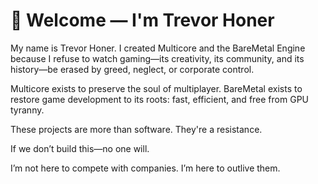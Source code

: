 # 👋 Welcome — I'm Trevor Honer

My name is Trevor Honer.
I created Multicore and the BareMetal Engine because I refuse to watch gaming—its creativity, its community, and its history—be erased by greed, neglect, or corporate control.

Multicore exists to preserve the soul of multiplayer.
BareMetal exists to restore game development to its roots: fast, efficient, and free from GPU tyranny.

These projects are more than software. They're a resistance.

If we don’t build this—no one will.

I’m not here to compete with companies.
I’m here to outlive them.

